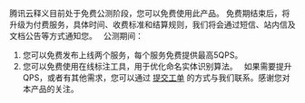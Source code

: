 ﻿腾讯云释义目前处于免费公测阶段，您可以免费使用此产品。
免费期结束后，将升级为付费服务，具体时间、收费标准和结算规则，我们将会通过短信、站内信及文档公告等方式通知您。
 
公测期间：
1. 您可以免费发布上线两个服务，每个服务免费提供最高5QPS。
2. 您可以免费使用在线标注工具，用于优化命名实体识别算法。
 
如果需要提升 QPS，或者有其他需求，您可以通过 [提交工单](https://console.cloud.tencent.com/workorder/category) 的方式与我们联系。感谢您对本产品的关注。
